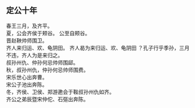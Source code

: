 ## 定公十年
春王三月，及齐平。  
夏，公会齐侯于颊谷。 公至自颊谷。  
晋赵鞅帅师围卫。  
齐人来归运、欢、龟阴田。 齐人曷为来归运、欢、龟阴田
？孔子行乎季孙，三月不违，齐人为是来归之。  
叔孙州仇、仲孙何忌帅师围郈。  
秋，叔孙州仇，仲孙何忌帅师围费。  
宋乐世心出奔曹。  
宋公子池出奔陈。  
冬，齐侯、卫侯、郑游遬会于鞍叔孙州仇如齐。  
齐公之弟辰暨宋仲佗、石彄出奔陈。  

